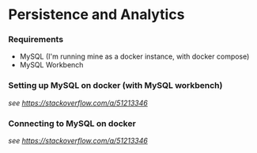 # Persistence and Analytics

### Requirements
- MySQL (I'm running mine as a docker instance, with docker compose)
- MySQL Workbench

### Setting up MySQL on docker (with MySQL workbench)
_see https://stackoverflow.com/a/51213346_

### Connecting to MySQL on docker
_see https://stackoverflow.com/a/51213346_
